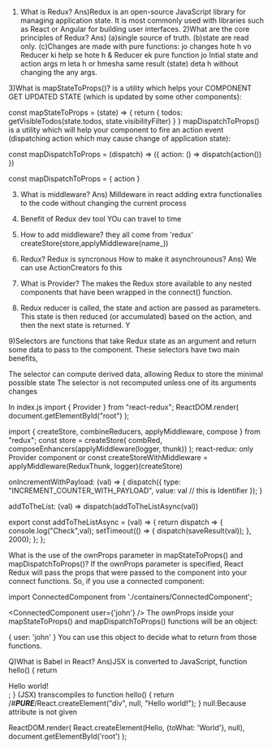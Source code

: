 1) What is Redux?
Ans)Redux is an open-source JavaScript library for managing application state.
It is most commonly used with libraries such as React or Angular for building user interfaces. 
2)What are the core principles of Redux?
Ans)
(a)single source of truth.
(b)state are read only.
(c)Changes are made with pure functions: jo changes hote h vo Reducer ki help se hote h
& Reducer ek pure function jo Intial state and action args m leta h or hmesha same result (state) deta h
without changing the any args.


3)What is mapStateToProps()?
 is a utility which helps your COMPONENT GET UPDATED STATE
 (which is updated by some other components):

const mapStateToProps = (state) => {
  return {
    todos: getVisibleTodos(state.todos, state.visibilityFilter)
  }
}
mapDispatchToProps() is a utility which will help your component
 to fire an action event (dispatching action which may cause change of application state):

 const mapDispatchToProps = (dispatch) => ({
 action: () => dispatch(action())
})

const mapDispatchToProps = { action }

 3) What is middleware?
Ans) Milldeware in react adding extra functionalies to the code without changing the current process

4) Benefit of Redux dev tool
YOu can travel to time

5) How to add middleware?
they all come from 'redux'
createStore(store,applyMiddleware(name_))

 6) Redux?
 Redux is syncronous
 How to make it asynchrounous?
 Ans) We can use ActionCreators fo this
7) What is Provider?
The <Provider /> makes the Redux store available to any nested
components that have been wrapped in the connect() function.
8)  Redux reducer is called, the state and action are passed as parameters.
 This state is then reduced (or accumulated) 
based on the action, and then the next state is returned. Y

9)Selectors are functions that take Redux state as an argument and return some data to pass to the component.
These selectors have two main benefits,

The selector can compute derived data, allowing Redux to store the minimal possible state
The selector is not recomputed unless one of its arguments changes

In index.js
 import { Provider } from "react-redux";
ReactDOM.render(
    <BrowserRouter>
      <Provider store={store}>
        <App />
      </Provider>
    </BrowserRouter>
  document.getElementById("root")
);

import { createStore, combineReducers, applyMiddleware, compose } from "redux";
const store = createStore(
  combRed,
  composeEnhancers(applyMiddleware(logger, thunk))
);
react-redux: only Provider component
or
const createStoreWithMiddleware = applyMiddleware(ReduxThunk, logger)(createStore)
 
onIncrementWithPayload: (val) => {
      dispatch({
        type: "INCREMENT_COUNTER_WITH_PAYLOAD",
        value: val // this is Identifier
      });
    }

addToTheList: (val) => dispatch(addToTheListAsync(val))    

export const addToTheListAsync = (val) => {
  return dispatch => {
      console.log("Check",val);
    setTimeout(() => {
        dispatch(saveResult(val));
    }, 2000);
  };
};

What is the use of the ownProps parameter in mapStateToProps() and mapDispatchToProps()?
If the ownProps parameter is specified, React Redux will pass the props that were passed to the component into your connect functions. So, if you use a connected component:

import ConnectedComponent from './containers/ConnectedComponent';

<ConnectedComponent user={'john'} />
The ownProps inside your mapStateToProps() and mapDispatchToProps() functions will be an object:

{ user: 'john' }
You can use this object to decide what to return from those functions.

Q)What is Babel in React?
Ans)JSX is converted to JavaScript, 
function hello() {
  return <div>Hello world!</div>;
} (JSX)
transcompiles to 
function hello() {
  return /*#__PURE__*/React.createElement("div", null, "Hello world!");
}
null:Because attribute is not given

ReactDOM.render(
  React.createElement(Hello, {toWhat: 'World'}, null),
  document.getElementById('root')
);